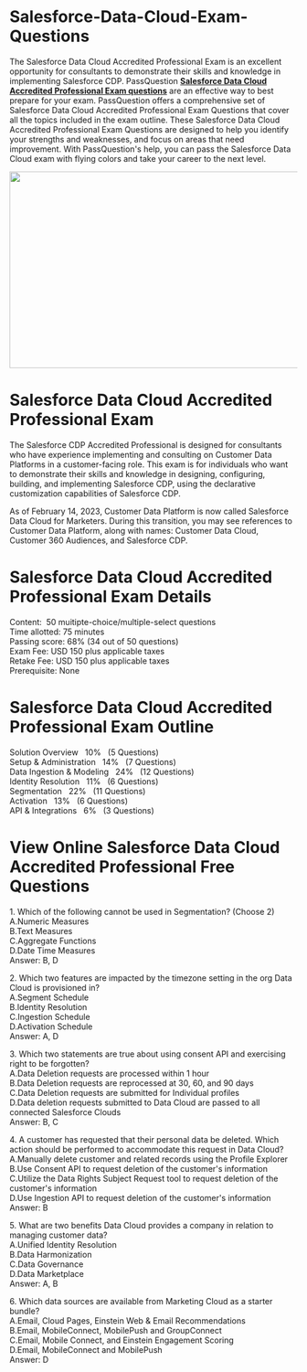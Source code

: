 # Salesforce-Data-Cloud-Exam-Questions
<p>The Salesforce Data Cloud Accredited Professional Exam is an excellent opportunity for consultants to demonstrate their skills and knowledge in implementing Salesforce CDP. PassQuestion <strong><a href="https://www.passquestion.com/salesforce-data-cloud.html">Salesforce Data Cloud Accredited Professional Exam questions</a></strong> are an effective way to best prepare for your exam. PassQuestion offers a comprehensive set of Salesforce Data Cloud Accredited Professional Exam Questions that cover all the topics included in the exam outline. These Salesforce Data Cloud Accredited Professional Exam Questions are designed to help you identify your strengths and weaknesses, and focus on areas that need improvement. With PassQuestion&#39;s help, you can pass the Salesforce Data Cloud exam with flying colors and take your career to the next level.&nbsp;</p>

<p><img alt="" src="https://www.passquestion.com/uploads/pqcom/images/20230718/c1d9938ad992f9f1e1fb8f7d70fadefd.png" style="height:344px; width:618px" /></p>

<h1>Salesforce Data Cloud Accredited Professional Exam</h1>

<p>The Salesforce CDP Accredited Professional is designed for consultants who have experience implementing and consulting on Customer Data Platforms in a customer-facing role. This exam is for individuals who want to demonstrate their skills and knowledge in designing, configuring, building, and implementing Salesforce CDP, using the declarative customization capabilities of Salesforce CDP.</p>

<p>As of February 14, 2023, Customer Data Platform is now called Salesforce Data Cloud for Marketers. During this transition, you may see references to Customer Data Platform, along with names: Customer Data Cloud, Customer 360 Audiences, and Salesforce CDP.</p>

<h1>Salesforce Data Cloud Accredited Professional Exam Details</h1>

<p>Content: &nbsp;50 muitipte-choice/multiple-select questions<br />
Time allotted: 75 minutes<br />
Passing score: 68% (34 out of 50 questions)<br />
Exam Fee: USD 150 plus applicable taxes<br />
Retake Fee: USD 150 plus applicable taxes<br />
Prerequisite: None</p>

<h1>Salesforce Data Cloud Accredited Professional Exam Outline</h1>

<p>Solution Overview &nbsp; 10% &nbsp; (5 Questions)<br />
Setup &amp; Administration &nbsp; 14% &nbsp; (7 Questions)<br />
Data Ingestion &amp; Modeling &nbsp; 24% &nbsp; (12 Questions)<br />
Identity Resolution &nbsp; 11% &nbsp; (6 Questions)<br />
Segmentation &nbsp; 22% &nbsp; (11 Questions)<br />
Activation &nbsp; 13% &nbsp; (6 Questions)<br />
API &amp; Integrations &nbsp; 6% &nbsp; (3 Questions)</p>

<h1>View Online Salesforce Data Cloud Accredited Professional Free Questions</h1>

<p>1. Which of the following cannot be used in Segmentation? (Choose 2)<br />
A.Numeric Measures<br />
B.Text Measures<br />
C.Aggregate Functions<br />
D.Date Time Measures<br />
Answer: B, D</p>

<p>2. Which two features are impacted by the timezone setting in the org Data Cloud is provisioned in?<br />
A.Segment Schedule<br />
B.Identity Resolution<br />
C.Ingestion Schedule<br />
D.Activation Schedule<br />
Answer: A, D</p>

<p>3. Which two statements are true about using consent API and exercising right to be forgotten?<br />
A.Data Deletion requests are processed within 1 hour<br />
B.Data Deletion requests are reprocessed at 30, 60, and 90 days<br />
C.Data Deletion requests are submitted for Individual profiles<br />
D.Data deletion requests submitted to Data Cloud are passed to all connected Salesforce Clouds<br />
Answer: B, C</p>

<p>4. A customer has requested that their personal data be deleted. Which action should be performed to accommodate this request in Data Cloud?<br />
A.Manually delete customer and related records using the Profile Explorer<br />
B.Use Consent API to request deletion of the customer&#39;s information<br />
C.Utilize the Data Rights Subject Request tool to request deletion of the customer&#39;s information<br />
D.Use Ingestion API to request deletion of the customer&#39;s information<br />
Answer: B</p>

<p>5. What are two benefits Data Cloud provides a company in relation to managing customer data?<br />
A.Unified Identity Resolution<br />
B.Data Harmonization<br />
C.Data Governance<br />
D.Data Marketplace<br />
Answer: A, B</p>

<p>6. Which data sources are available from Marketing Cloud as a starter bundle?<br />
A.Email, Cloud Pages, Einstein Web &amp; Email Recommendations<br />
B.Email, MobileConnect, MobilePush and GroupConnect<br />
C.Email, Mobile Connect, and Einstein Engagement Scoring<br />
D.Email, MobileConnect and MobilePush<br />
Answer: D</p>
